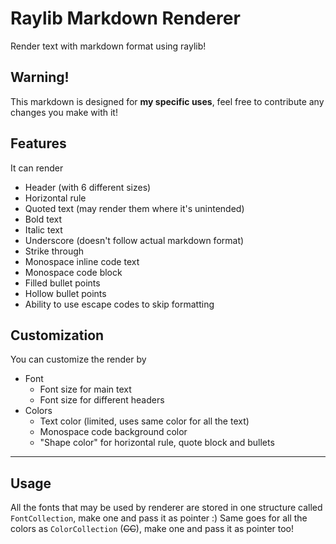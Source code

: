 # Raylib Markdown Renderer
Render text with markdown format using raylib!

## Warning!
This markdown is designed for **my specific uses**, feel free to contribute any changes you make with it!

## Features
It can render
- Header (with 6 different sizes)
- Horizontal rule
- Quoted text (may render them where it's unintended)
- Bold text
- Italic text
- Underscore (doesn't follow actual markdown format)
- Strike through
- Monospace inline code text
- Monospace code block
- Filled bullet points
- Hollow bullet points
- Ability to use escape codes to skip formatting

## Customization
You can customize the render by
- Font
  - Font size for main text
  - Font size for different headers
- Colors
  - Text color (limited, uses same color for all the text)
  - Monospace code background color
  - "Shape color" for horizontal rule, quote block and bullets

---
## Usage
All the fonts that may be used by renderer are stored in one structure called `FontCollection`, make one and pass it as pointer :)
Same goes for all the colors as `ColorCollection` (~~CC~~), make one and pass it as pointer too!
